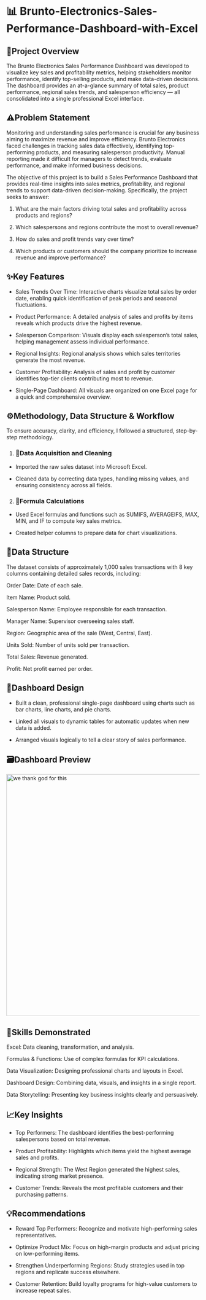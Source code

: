 # 📊 Brunto-Electronics-Sales-Performance-Dashboard-with-Excel

## 📌Project Overview

The Brunto Electronics Sales Performance Dashboard was developed to visualize key sales and profitability metrics, helping stakeholders monitor performance, identify top-selling products, and make data-driven decisions.
The dashboard provides an at-a-glance summary of total sales, product performance, regional sales trends, and salesperson efficiency — all consolidated into a single professional Excel interface.


## ⚠️Problem Statement

Monitoring and understanding sales performance is crucial for any business aiming to maximize revenue and improve efficiency. Brunto Electronics faced challenges in tracking sales data effectively, identifying top-performing products, and measuring salesperson productivity. Manual reporting made it difficult for managers to detect trends, evaluate performance, and make informed business decisions.

The objective of this project is to build a Sales Performance Dashboard that provides real-time insights into sales metrics, profitability, and regional trends to support data-driven decision-making. Specifically, the project seeks to answer:

1.  What are the main factors driving total sales and profitability across products and regions?

2. Which salespersons and regions contribute the most to overall revenue?

3. How do sales and profit trends vary over time?

4. Which products or customers should the company prioritize to increase revenue and improve performance?


## ✨Key Features

- Sales Trends Over Time: Interactive charts visualize total sales by order date, enabling quick identification of peak periods and seasonal fluctuations.

- Product Performance: A detailed analysis of sales and profits by items reveals which products drive the highest revenue.

- Salesperson Comparison: Visuals display each salesperson’s total sales, helping management assess individual performance.

- Regional Insights: Regional analysis shows which sales territories generate the most revenue.

- Customer Profitability: Analysis of sales and profit by customer identifies top-tier clients contributing most to revenue.

- Single-Page Dashboard: All visuals are organized on one Excel page for a quick and comprehensive overview.



## ⚙️Methodology, Data Structure & Workflow

To ensure accuracy, clarity, and efficiency, I followed a structured, step-by-step methodology.

1. ### 🧩Data Acquisition and Cleaning

- Imported the raw sales dataset into Microsoft Excel.

- Cleaned data by correcting data types, handling missing values, and ensuring consistency across all fields.


2. ### 🧮Formula Calculations

- Used Excel formulas and functions such as SUMIFS, AVERAGEIFS, MAX, MIN, and IF to compute key sales metrics.

- Created helper columns to prepare data for chart visualizations.


## 🧱Data Structure

The dataset consists of approximately 1,000 sales transactions with 8 key columns containing detailed sales records, including:

Order Date: Date of each sale.

Item Name: Product sold.

Salesperson Name: Employee responsible for each transaction.

Manager Name: Supervisor overseeing sales staff.

Region: Geographic area of the sale (West, Central, East).

Units Sold: Number of units sold per transaction.

Total Sales: Revenue generated.

Profit: Net profit earned per order.


## 🧠Dashboard Design

- Built a clean, professional single-page dashboard using charts such as bar charts, line charts, and pie charts.

- Linked all visuals to dynamic tables for automatic updates when new data is added.

- Arranged visuals logically to tell a clear story of sales performance.



## 🗃️Dashboard Preview

<img width="1714" height="630" alt="we thank god for this" src="https://github.com/user-attachments/assets/4b064c0e-a67e-4345-a8fe-8ec77d4e1f9d" />


## 🚀Skills Demonstrated

Excel: Data cleaning, transformation, and analysis.

Formulas & Functions: Use of complex formulas for KPI calculations.

Data Visualization: Designing professional charts and layouts in Excel.

Dashboard Design: Combining data, visuals, and insights in a single report.

Data Storytelling: Presenting key business insights clearly and persuasively.


## 📈Key Insights

- Top Performers: The dashboard identifies the best-performing salespersons based on total revenue.

- Product Profitability: Highlights which items yield the highest average sales and profits.

- Regional Strength: The West Region generated the highest sales, indicating strong market presence.

- Customer Trends: Reveals the most profitable customers and their purchasing patterns.



## 💡Recommendations

- Reward Top Performers: Recognize and motivate high-performing sales representatives.

- Optimize Product Mix: Focus on high-margin products and adjust pricing on low-performing items.

- Strengthen Underperforming Regions: Study strategies used in top regions and replicate success elsewhere.

- Customer Retention: Build loyalty programs for high-value customers to increase repeat sales.


